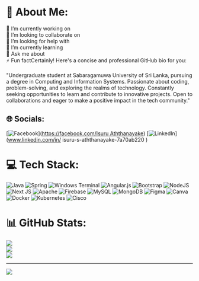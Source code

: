 # 💫 About Me:
🔭 I’m currently working on<br>👯 I’m looking to collaborate on<br>🤝 I’m looking for help with<br>🌱 I’m currently learning<br>💬 Ask me about<br>⚡ Fun factCertainly! Here's a concise and professional GitHub bio for you:<br><br>"Undergraduate student at Sabaragamuwa University of Sri Lanka, pursuing a degree in Computing and Information Systems. Passionate about coding, problem-solving, and exploring the realms of technology. Constantly seeking opportunities to learn and contribute to innovative projects. Open to collaborations and eager to make a positive impact in the tech community."


## 🌐 Socials:
[![Facebook](https://img.shields.io/badge/Facebook-%231877F2.svg?logo=Facebook&logoColor=white)]([https://facebook.com/Isuru Aththanayake](https://www.facebook.com/isuru.aththanayake.98)) [![LinkedIn](https://img.shields.io/badge/LinkedIn-%230077B5.svg?logo=linkedin&logoColor=white)](www.linkedin.com/in/
isuru-s-aththanayake-7a70ab220
) 

# 💻 Tech Stack:
![Java](https://img.shields.io/badge/java-%23ED8B00.svg?style=for-the-badge&logo=openjdk&logoColor=white) ![Spring](https://img.shields.io/badge/spring-%236DB33F.svg?style=for-the-badge&logo=spring&logoColor=white) ![Windows Terminal](https://img.shields.io/badge/Windows%20Terminal-%234D4D4D.svg?style=for-the-badge&logo=windows-terminal&logoColor=white) ![Angular.js](https://img.shields.io/badge/angular.js-%23E23237.svg?style=for-the-badge&logo=angularjs&logoColor=white) ![Bootstrap](https://img.shields.io/badge/bootstrap-%238511FA.svg?style=for-the-badge&logo=bootstrap&logoColor=white) ![NodeJS](https://img.shields.io/badge/node.js-6DA55F?style=for-the-badge&logo=node.js&logoColor=white) ![Next JS](https://img.shields.io/badge/Next-black?style=for-the-badge&logo=next.js&logoColor=white) ![Apache](https://img.shields.io/badge/apache-%23D42029.svg?style=for-the-badge&logo=apache&logoColor=white) ![Firebase](https://img.shields.io/badge/Firebase-039BE5?style=for-the-badge&logo=Firebase&logoColor=white) ![MySQL](https://img.shields.io/badge/mysql-%2300000f.svg?style=for-the-badge&logo=mysql&logoColor=white) ![MongoDB](https://img.shields.io/badge/MongoDB-%234ea94b.svg?style=for-the-badge&logo=mongodb&logoColor=white) ![Figma](https://img.shields.io/badge/figma-%23F24E1E.svg?style=for-the-badge&logo=figma&logoColor=white) ![Canva](https://img.shields.io/badge/Canva-%2300C4CC.svg?style=for-the-badge&logo=Canva&logoColor=white) ![Docker](https://img.shields.io/badge/docker-%230db7ed.svg?style=for-the-badge&logo=docker&logoColor=white) ![Kubernetes](https://img.shields.io/badge/kubernetes-%23326ce5.svg?style=for-the-badge&logo=kubernetes&logoColor=white) ![Cisco](https://img.shields.io/badge/cisco-%23049fd9.svg?style=for-the-badge&logo=cisco&logoColor=black)
# 📊 GitHub Stats:
![](https://github-readme-stats.vercel.app/api?username=isuru963&theme=dark&hide_border=false&include_all_commits=false&count_private=false)<br/>
![](https://github-readme-streak-stats.herokuapp.com/?user=isuru963&theme=dark&hide_border=false)<br/>
![](https://github-readme-stats.vercel.app/api/top-langs/?username=isuru963&theme=dark&hide_border=false&include_all_commits=false&count_private=false&layout=compact)

---
[![](https://visitcount.itsvg.in/api?id=isuru963&icon=0&color=0)](https://visitcount.itsvg.in)

<!-- Proudly created with GPRM ( https://gprm.itsvg.in ) -->
